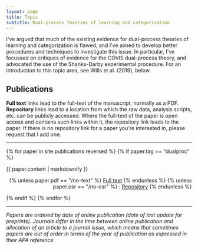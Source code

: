 ```yaml
---
layout: page
title: Topic
subtitle: Dual-process theories of learning and categorization
---
```


I've argued that much of the existing evidence for dual-process theories of learning and categorization is flawed, and I've aimed to develop better procedures and techniques to investigate this issue. In particular, I've focussed on critiques of evidence for the COVIS dual-process theory, and advocated the use of the Shanks-Darby experimental procedure. For an introduction to this topic area, see Wills et al. (2019), below.


## Publications

**Full text** links lead to the full-text of the manuscript, normally as a PDF. **Repository** links lead to a location from which the raw data, analysis scripts, etc. can be publicly accessed. Where the full-text of the paper is open access and contains such links within it, the repository link leads to the paper. If there is no repository link for a paper you're interested in, please request that I add one.

<hr>

{% for paper in site.publications reversed %}
  {% if paper.tag == "dualproc" %}
  <p>{{ paper.content | markdownify }}
  <div align="right">
  {% unless paper.pdf == "/no-text" %}
  <a href="{{ paper.pdf }}">Full text</a>
  {% endunless %}
  {% unless paper.osr == "/no-osr" %}
   : <a href="{{ paper.osr }}">Repository</a>
  {% endunless %}
  </div>
  </p>
  {% endif %} 
{% endfor %}


<hr>

_Papers are ordered by date of online publication (date of last update for preprints). Journals differ in the time between online publication and allocation of an article to a journal issue, which  means that sometimes papers are out of order in terms of the year of publication as expressed in their APA reference._
